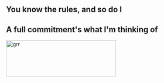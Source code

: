 <!DOCTYPE html>
<html>

<body>
  
  <h2>You know the rules, and so do I</h2>
  <h2>A full commitment's what I'm thinking of</h2>
  
</body>
  
  <img src="https://wallpaperaccess.com/full/2329699.png" alt="grr" width="300" height="100" class="center">
</html>
